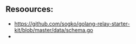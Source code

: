 #

## Resoources:

* https://github.com/sogko/golang-relay-starter-kit/blob/master/data/schema.go
* 
